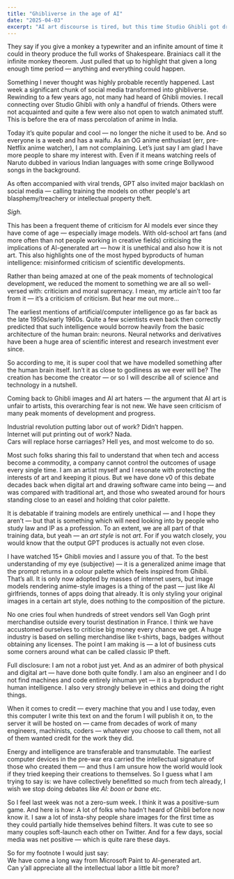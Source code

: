 ```yaml
---
title: "Ghibliverse in the age of AI"
date: "2025-04-03"
excerpt: "AI art discourse is tired, but this time Studio Ghibli got dragged into it."
---
```


They say if you give a monkey a typewriter and an infinite amount of time it could in theory produce the full works of Shakespeare. Brainiacs call it the infinite monkey theorem. Just pulled that up to highlight that given a long enough time period — anything and everything could happen.

Something I never thought was highly probable recently happened. Last week a significant chunk of social media transformed into ghibliverse. Rewinding to a few years ago, not many had heard of Ghibli movies. I recall connecting over Studio Ghibli with only a handful of friends. Others were not acquainted and quite a few were also not open to watch animated stuff. This is before the era of mass percolation of anime in India.

Today it’s quite popular and cool — no longer the niche it used to be. And so everyone is a weeb and has a waifu. As an OG anime enthusiast (err, pre-Netflix anime watcher), I am not complaining. Let’s just say I am glad I have more people to share my interest with. Even if it means watching reels of Naruto dubbed in various Indian languages with some cringe Bollywood songs in the background.

As often accompanied with viral trends, GPT also invited major backlash on social media — calling training the models on other people's art blasphemy/treachery or intellectual property theft.

*Sigh.*

This has been a frequent theme of criticism for AI models ever since they have come of age — especially image models. With old-school art fans (and more often than not people working in creative fields) criticising the implications of AI-generated art — how it is unethical and also how it is not art. This also highlights one of the most hyped byproducts of human intelligence: misinformed criticism of scientific developments.

Rather than being amazed at one of the peak moments of technological development, we reduced the moment to something we are all so well-versed with: criticism and moral supremacy. I mean, my article ain’t too far from it — it’s a criticism of criticism. But hear me out more...

The earliest mentions of artificial/computer intelligence go as far back as the late 1950s/early 1960s. Quite a few scientists even back then correctly predicted that such intelligence would borrow heavily from the basic architecture of the human brain: neurons. Neural networks and derivatives have been a huge area of scientific interest and research investment ever since.

So according to me, it is super cool that we have modelled something after the human brain itself. Isn’t it as close to godliness as we ever will be? The creation has become the creator — or so I will describe all of science and technology in a nutshell.

Coming back to Ghibli images and AI art haters — the argument that AI art is unfair to artists, this overarching fear is not new. We have seen criticism of many peak moments of development and progress.

Industrial revolution putting labor out of work? Didn’t happen.  
Internet will put printing out of work? Nada.  
Cars will replace horse carriages? Hell yes, and most welcome to do so.

Most such folks sharing this fail to understand that when tech and access become a commodity, a company cannot control the outcomes of usage every single time. I am an artist myself and I resonate with protecting the interests of art and keeping it pious. But we have done v0 of this debate decades back when digital art and drawing software came into being — and was compared with traditional art, and those who sweated around for hours standing close to an easel and holding that color palette.

It is debatable if training models are entirely unethical — and I hope they aren’t — but that is something which will need looking into by people who study law and IP as a profession. To an extent, we are all part of that training data, but yeah — an *art style* is not *art*. For if you watch closely, you would know that the output GPT produces is actually not even close.

I have watched 15+ Ghibli movies and I assure you of that. To the best understanding of my eye (subjective) — it is a generalized anime image that the prompt returns in a colour palette which feels inspired from Ghibli. That’s all. It is only now adopted by masses of internet users, but image models rendering anime-style images is a thing of the past — just like AI girlfriends, tonnes of apps doing that already. It is only styling your original images in a certain art style, does nothing to the composition of the picture.

No one cries foul when hundreds of street vendors sell Van Gogh print merchandise outside every tourist destination in France. I think we have accustomed ourselves to criticise big money every chance we get. A huge industry is based on selling merchandise like t-shirts, bags, badges without obtaining any licenses. The point I am making is — a lot of business cuts some corners around what can be called classic IP theft.

Full disclosure: I am not a robot just yet. And as an admirer of both physical and digital art — have done both quite fondly. I am also an engineer and I do not find machines and code entirely inhuman yet — it is a byproduct of human intelligence. I also very strongly believe in ethics and doing the right things.

When it comes to credit — every machine that you and I use today, even this computer I write this text on and the forum I will publish it on, to the server it will be hosted on — came from decades of work of many engineers, machinists, coders — whatever you choose to call them, not all of them wanted credit for the work they did.

Energy and intelligence are transferable and transmutable. The earliest computer devices in the pre-war era carried the intellectual signature of those who created them — and thus I am unsure how the world would look if they tried keeping their creations to themselves. So I guess what I am trying to say is: we have collectively benefitted so much from tech already, I wish we stop doing debates like *AI: boon or bane* etc.

So I feel last week was not a zero-sum week. I think it was a positive-sum game. And here is how: A lot of folks who hadn’t heard of Ghibli before now know it. I saw a lot of insta-shy people share images for the first time as they could partially hide themselves behind filters. It was cute to see so many couples soft-launch each other on Twitter. And for a few days, social media was net positive — which is quite rare these days.

So for my footnote I would just say:  
We have come a long way from Microsoft Paint to AI-generated art.  
Can y’all appreciate all the intellectual labor a little bit more?
